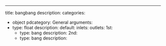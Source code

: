 ---
title: bangbang
description:
categories:
 - object
pdcategory: General
arguments:
- type: float
  description:
  default:
inlets:
outlets:
  1st:
  - type: bang
    description:
  2nd:
  - type: bang
    description:
